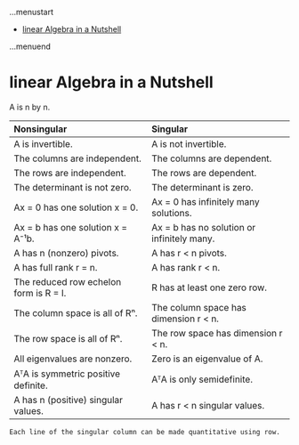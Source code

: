 ...menustart

 - [linear Algebra in a Nutshell](#5bad3f86a8e3adc99ff4947ad97b0703)

...menuend


<h2 id="5bad3f86a8e3adc99ff4947ad97b0703"></h2>


# linear Algebra in a Nutshell

A is n by n.

 Nonsingular |  Singular
 :--- |:---
A is invertible. | A is not invertible. 
The columns are independent. | The columns are dependent.
The rows are independent. | The rows are dependent.
The determinant is not zero. | The determinant is zero.
Ax = 0 has one solution x = 0. | Ax = 0 has infinitely many solutions.
Ax = b has one solution x = A⁻¹b. | Ax = b has no solution or infinitely many.
A has n (nonzero) pivots. | A has r < n pivots.
A has full rank r = n. | A has rank r < n.
The reduced row echelon form is R = I. | R has at least one zero row.
The column space is all of Rⁿ. | The column space has dimension r < n. 
The row space is all  of Rⁿ. | The row space has dimension r < n.
All eigenvalues are nonzero. | Zero is an eigenvalue of A.
AᵀA is symmetric positive definite. | AᵀA is only semidefinite.
A has n (positive) singular values. | A has r < n singular values.


    Each line of the singular column can be made quantitative using row.


